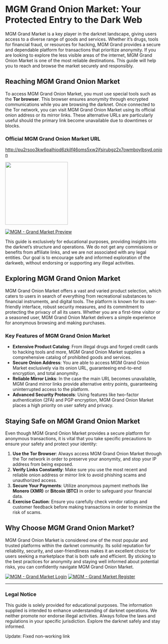 # MGM Grand Onion Market: Your Protected Entry to the Dark Web

MGM Grand Market is a key player in the darknet landscape, giving users access to a diverse range of goods and services. Whether it’s drugs, tools for financial fraud, or resources for hacking, MGM Grand provides a secure and dependable platform for transactions that prioritize anonymity. If you are looking to explore the less visible areas of the internet, MGM Grand Onion Market is one of the most reliable destinations. This guide will help you to reach and browse the market securely and responsibly.

## Reaching MGM Grand Onion Market

To access MGM Grand Onion Market, you must use special tools such as the **Tor browser**. This browser ensures anonymity through encrypted communications while you are browsing the darknet. Once connected to the Tor network, you can visit MGM Grand Onion Market using its official onion address or its mirror links. These alternative URLs are particularly useful should the primary link become unavailable due to downtimes or blocks.

### Official MGM Grand Onion Market URL

http://pu2rsoo3kw6palhiod6zkilf46oms5xw2jfsirubgz2x7owmboylbsyd.onion

[<img src="/illustrations/name.webp" width="200">](http://pu2rsoo3kw6palhiod6zkilf46oms5xw2jfsirubgz2x7owmboylbsyd.onion)

<a href="http://pu2rsoo3kw6palhiod6zkilf46oms5xw2jfsirubgz2x7owmboylbsyd.onion"><img src="/illustrations/divide.webp" alt="MGM - Grand Market Preview" style="max-width: 100%;"></a>

This guide is exclusively for educational purposes, providing insights into the darknet’s structure and operations. We do not get any commissions or benefits from affiliate links, and we are not associated with any legal entities. Our goal is to encourage safe and informed exploration of the darkweb, without endorsing or supporting any illegal activities.

## Exploring MGM Grand Onion Market

MGM Grand Onion Market offers a vast and varied product selection, which caters to users in search of everything from recreational substances to financial instruments, and digital tools. The platform is known for its user-friendly interface, robust security measures, and its commitment to protecting the privacy of all its users. Whether you are a first-time visitor or a seasoned user, MGM Grand Onion Market delivers a simple experience for anonymous browsing and making purchases.

### Key Features of MGM Grand Onion Market

-   **Extensive Product Catalog**: From illegal drugs and forged credit cards to hacking tools and more, MGM Grand Onion Market supplies a comprehensive catalog of prohibited goods and services.
-   **Secure Onion Address**: You are able to access MGM Grand Onion Market exclusively via its onion URL, guaranteeing end-to-end encryption, and total anonymity.
-   **Reliable Mirror Links**: In the case the main URL becomes unavailable, MGM Grand mirror links provide alternative entry points, guaranteeing uninterrupted access to the platform.
-   **Advanced Security Protocols**: Using features like two-factor authentication (2FA) and PGP encryption, MGM Grand Onion Market places a high priority on user safety and privacy.

## Staying Safe on MGM Grand Onion Market

Even though MGM Grand Onion Market provides a secure platform for anonymous transactions, it is vital that you take specific precautions to ensure your safety and protect your identity:

1.  **Use the Tor Browser**: Always access MGM Grand Onion Market through the Tor network in order to preserve your anonymity, and stop your IP address from being exposed.
2.  **Verify Links Constantly**: Make sure you use the most recent and reliable onion address or mirror link to avoid phishing scams and unauthorized access.
3.  **Secure Your Payments**: Utilize anonymous payment methods like **Monero (XMR)** or **Bitcoin (BTC)** in order to safeguard your financial data.
4.  **Exercise Caution**: Ensure you carefully check vendor ratings and customer feedback before making transactions in order to minimize the risk of scams.

## Why Choose MGM Grand Onion Market?

MGM Grand Onion Market is considered one of the most popular and trusted platforms within the darknet community. Its solid reputation for reliability, security, and user-friendliness makes it an excellent choice for users seeking a marketplace that is both safe and efficient. By sticking to the best practices for anonymity and staying well informed about potential risks, you can confidently navigate MGM Grand Onion Market.

<a href="http://pu2rsoo3kw6palhiod6zkilf46oms5xw2jfsirubgz2x7owmboylbsyd.onion"><img src="/illustrations/flip.webp" alt="MGM - Grand Market Login" style="max-width: 100%;"></a>
<a href="http://pu2rsoo3kw6palhiod6zkilf46oms5xw2jfsirubgz2x7owmboylbsyd.onion"><img src="/illustrations/glimpse.webp" alt="MGM - Grand Market Register" style="max-width: 100%;"></a>

---

### Legal Notice

This guide is solely provided for educational purposes. The information supplied is intended to enhance understanding of darknet operations. We neither promote nor endorse illegal activities. Always follow the laws and regulations in your specific jurisdiction. Explore the darknet safely and stay informed.















Update: Fixed non-working link